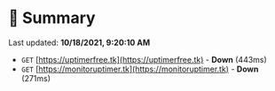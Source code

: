# 📖 Summary
Last updated: **10/18/2021, 9:20:10 AM**

- `GET` [https://uptimerfree.tk](https://uptimerfree.tk) - **Down** (443ms)
- `GET` [https://monitoruptimer.tk](https://monitoruptimer.tk) - **Down** (271ms)
